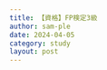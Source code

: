 ```yaml
---
title: 【資格】FP検定3級
author: sam-ple
date: 2024-04-05
category: study
layout: post
---
```


<script src="https://cdnjs.cloudflare.com/ajax/libs/jquery/3.3.1/jquery.min.js"></script>
<script src="https://sam-ple.github.io/note/assets/sam-ple.js" type="text/javascript"></script>
<link href="https://sam-ple.github.io/note/assets/sam-ple.css" rel="stylesheet" type="text/css">

<link rel="stylesheet" href="https://sam-ple.github.io/note/assets/lite-youtube-embed/src/lite-yt-embed.css" />
<script src="https://sam-ple.github.io/note/assets/lite-youtube-embed/src/lite-yt-embed.js"></script>

<div class="youtube"><lite-youtube videoid="e6_R3q-MsI4" playlabel="Play"></lite-youtube></div>
<div class="youtube"><lite-youtube videoid="2AxTAoh6Juc" playlabel="Play"></lite-youtube></div>
<div class="youtube"><lite-youtube videoid="Vw0SPGJjJBI" playlabel="Play"></lite-youtube></div>
